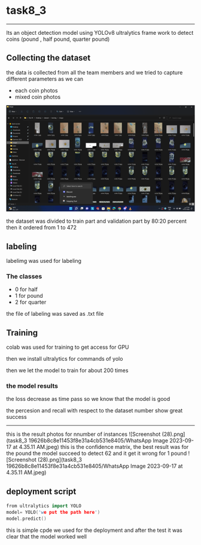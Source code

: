 # task8_3

---

Its an object detection model using YOLOv8 ultralytics frame work to detect coins (pound , half pound, quarter pound)

## Collecting the dataset

the data is collected from all the team members and we tried to capture different parameters as we can 

- each coin photos
- mixed coin photos

![Screenshot (28).png](task8_3%2019626b8c8e11453f8e31a4cb531e8405/Screenshot_(28).png)

the dataset was divided to train part and validation part by 80:20 percent then it ordered from 1 to 472 

## labeling

labelimg was used for labeling

### The classes

- 0 for half
- 1 for pound
- 2 for quarter

the file of labeling was saved as .txt file

## Training

colab was used for training to get access for GPU 

then we install ultralytics for commands of yolo 

then we let the model to train for about 200 times 

### the model results

the loss decrease as time pass so we know that the model is good

the percesion and recall with respect to the dataset number show great success


---

this is the result photos for nnumber of instances
![Screenshot (28).png](task8_3 19626b8c8e11453f8e31a4cb531e8405/WhatsApp Image 2023-09-17 at 4.35.11 AM.jpeg)
this is the confidence matrix, the best result was for the pound
the model succeed to detect 62 and it get it wrong for 1 pound
![Screenshot (28).png](task8_3 19626b8c8e11453f8e31a4cb531e8405/WhatsApp Image 2023-09-17 at 4.35.11 AM.jpeg)



## deployment script

```cpp
from ultralytics import YOLO
model= YOLO('we put the path here')
model.predict()
```

this is simple cpde we used for the deployment and after the test it was clear that the model worked well
